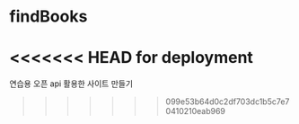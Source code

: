 # findBooks
<<<<<<< HEAD
for deployment
=======
연습용 오픈 api 활용한 사이트 만들기
>>>>>>> 099e53b64d0c2df703dc1b5c7e70410210eab969
